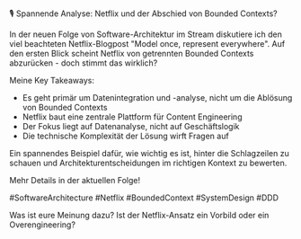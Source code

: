 🎙️ Spannende Analyse: Netflix und der Abschied von Bounded Contexts? 

In der neuen Folge von Software-Architektur im Stream diskutiere ich den viel beachteten Netflix-Blogpost "Model once, represent everywhere". Auf den ersten Blick scheint Netflix von getrennten Bounded Contexts abzurücken - doch stimmt das wirklich?

Meine Key Takeaways:
- Es geht primär um Datenintegration und -analyse, nicht um die Ablösung von Bounded Contexts
- Netflix baut eine zentrale Plattform für Content Engineering
- Der Fokus liegt auf Datenanalyse, nicht auf Geschäftslogik
- Die technische Komplexität der Lösung wirft Fragen auf

Ein spannendes Beispiel dafür, wie wichtig es ist, hinter die Schlagzeilen zu schauen und Architekturentscheidungen im richtigen Kontext zu bewerten.

Mehr Details in der aktuellen Folge!

#SoftwareArchitecture #Netflix #BoundedContext #SystemDesign #DDD

Was ist eure Meinung dazu? Ist der Netflix-Ansatz ein Vorbild oder ein Overengineering?